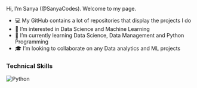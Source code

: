 Hi, I’m Sanya (@SanyaCodes). Welcome to my page.

- 💻 My GitHub contains a lot of repositories that display the projects I do
- 👀 I’m interested in Data Science and Machine Learning
- 🌱 I’m currently learning Data Science, Data Management and Python Programming
- 🎓 I’m looking to collaborate on any Data analytics and ML projects

<!---
SanyaCodes/SanyaCodes is a ✨ special ✨ repository because its `README.md` (this file) appears on your GitHub profile.
You can click the Preview link to take a look at your changes.
--->

### Technical Skills

![Python](https://img.shields.io/badge/python-blue)
